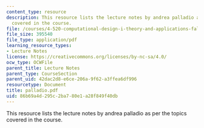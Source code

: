 ```yaml
---
content_type: resource
description: This resource lists the lecture notes by andrea palladio as per the topics
  covered in the course.
file: /courses/4-520-computational-design-i-theory-and-applications-fall-2005/86b69a4d295c2ba780e1a28f849f40db_palladio.pdf
file_size: 395540
file_type: application/pdf
learning_resource_types:
- Lecture Notes
license: https://creativecommons.org/licenses/by-nc-sa/4.0/
ocw_type: OCWFile
parent_title: Lecture Notes
parent_type: CourseSection
parent_uid: 42dac2d8-e6ce-206a-9f62-a3ffea6df996
resourcetype: Document
title: palladio.pdf
uid: 86b69a4d-295c-2ba7-80e1-a28f849f40db
---
```

This resource lists the lecture notes by andrea palladio as per the topics covered in the course.